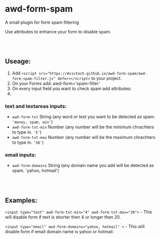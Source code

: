 # awd-form-spam
A small plugin for form spam filtering

Use attributes to enhance your form to disable spam.

<br><br>
## Useage:
1. Add ```<script src="https://Avivtech.github.io/awd-form-spam/awd-form-spam-filter.js" defer></script>``` to your project.
2. On your Forms add: awd-form='spam-filter'
3. On every input field you want to check spam add attributes:
4. 
### text and textareas inputs:
- ```awd-form-txt``` String (any word or text you want to be detected as spam. ```'money, spam, win'```)
- ```awd-form-txt-min``` Number (any number will be the minimum chrachters to type in. ```'5'```)
- ```awd-form-txt-max``` Number (any number will be the maximum chrachters to type in. ```'30'```)

### email inputs:
- ```awd-form-domains``` String (any domain name you add will be detected as spam. 'yahoo, hotmail')

<br><br>
## Examples:

```<input type="text" awd-form-txt-min="4" awd-form-txt-max="20">``` - This will disable form if text is shorter then 4 or longer then 20.

```<input type="email" awd-form-domains="yahoo, hotmail" >``` - This will disable form if email domain name is yahoo or hotmail.
